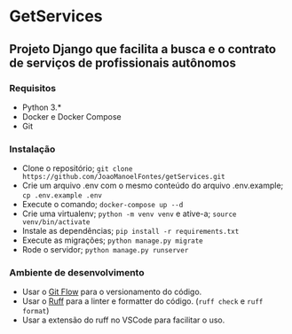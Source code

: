 # GetServices

## Projeto Django que facilita a busca e o contrato de serviços de profissionais autônomos

### Requisitos

- Python 3.*
- Docker e Docker Compose
- Git

### Instalação

- Clone o repositório; ```git clone https://github.com/JoaoManoelFontes/getServices.git```
- Crie um arquivo .env com o mesmo conteúdo do arquivo .env.example; ```cp .env.example .env```
- Execute o comando; ```docker-compose up --d```
- Crie uma virtualenv; ```python -m venv venv``` e ative-a; ```source venv/bin/activate```
- Instale as dependências; ```pip install -r requirements.txt```
- Execute as migrações; ```python manage.py migrate```
- Rode o servidor; ```python manage.py runserver```

### Ambiente de desenvolvimento

- Usar o [Git Flow](https://www.atlassian.com/br/git/tutorials/comparing-workflows/gitflow-workflow) para o versionamento do código.
- Usar o [Ruff](https://docs.astral.sh/ruff/) para a linter e formatter do código. (```ruff check``` e ```ruff format```)
- Usar a extensão do ruff no VSCode para facilitar o uso.

